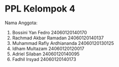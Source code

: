 # PPL Kelompok 4

Nama Anggota:
1. Bossini Yan Fedro			      24060120140170
2. Rachmad Akbar Ramadan 	      24060120140137
3. Muhammad Rafly Ardhiananda  	24060120130125
4. Idham Multazam 			        24060120120017
5. Adriel Silaban			          24060120140095
6. Fadhil Irsyad		          	24060120140173
